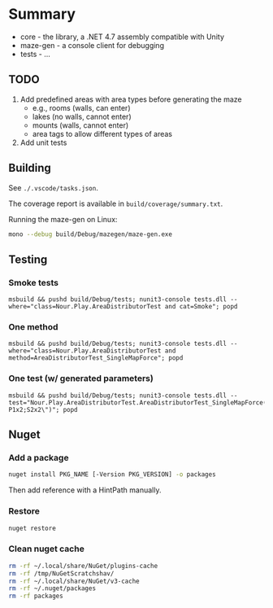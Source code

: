 # Summary

- core - the library, a .NET 4.7 assembly compatible with Unity
- maze-gen - a console client for debugging
- tests - ...

## TODO

1. Add predefined areas with area types before generating the maze
   - e.g., rooms (walls, can enter)
   - lakes (no walls, cannot enter)
   - mounts (walls, cannot enter)
   - area tags to allow different types of areas
2. Add unit tests

## Building

See `./.vscode/tasks.json`.

The coverage report is available in `build/coverage/summary.txt`.

Running the maze-gen on Linux:

```bash
mono --debug build/Debug/mazegen/maze-gen.exe
```

## Testing

### Smoke tests

```
msbuild && pushd build/Debug/tests; nunit3-console tests.dll --where="class=Nour.Play.AreaDistributorTest and cat=Smoke"; popd
```

### One method

```
msbuild && pushd build/Debug/tests; nunit3-console tests.dll --where="class=Nour.Play.AreaDistributorTest and method=AreaDistributorTest_SingleMapForce"; popd
```

### One test (w/ generated parameters)

```
msbuild && pushd build/Debug/tests; nunit3-console tests.dll --test="Nour.Play.AreaDistributorTest.AreaDistributorTest_SingleMapForce(\"6x12: P1x2;S2x2\")"; popd
```

## Nuget

### Add a package

```bash
nuget install PKG_NAME [-Version PKG_VERSION] -o packages
```

Then add reference with a HintPath manually.

### Restore

```bash
nuget restore
```

### Clean nuget cache

```bash
rm -rf ~/.local/share/NuGet/plugins-cache
rm -rf /tmp/NuGetScratchshav/
rm -rf ~/.local/share/NuGet/v3-cache
rm -rf ~/.nuget/packages
rm -rf packages
```
